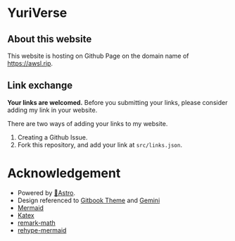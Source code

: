 # YuriVerse

## About this website

This website is hosting on Github Page on the domain name of <https://awsl.rip>.

## Link exchange
**Your links are welcomed.** Before you submitting your links, please consider adding my link in your website.

There are two ways of adding your links to my website.

1. Creating a Github Issue.
2. Fork this repository, and add your link at `src/links.json`.

# Acknowledgement
- Powered by [🚀Astro](https://astro.build/).
- Design referenced to [Gitbook Theme](https://gitbook.com) and [Gemini](https://gemini.google.com/)
- [Mermaid](https://mermaid.js.org/)
- [Katex](https://katex.org/)
- [remark-math](https://github.com/remarkjs/remark-math)
- [rehype-mermaid](https://github.com/remcohaszing/rehype-mermaid)
